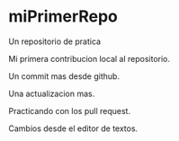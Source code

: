 # miPrimerRepo

Un repositorio de pratica

Mi primera contribucion local al repositorio.

Un commit mas desde github.

Una actualizacion mas.

Practicando con los pull request.

Cambios desde el editor de textos.
